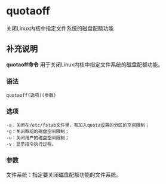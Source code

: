 quotaoff
===

关闭Linux内核中指定文件系统的磁盘配额功能

## 补充说明

**quotaoff命令** 用于关闭Linux内核中指定文件系统的磁盘配额功能。

### 语法

```shell
quotaoff(选项)(参数)
```

### 选项

```shell
-a：关闭在/etc/fstab文件里，有加入quota设置的分区的空间限制；
-g：关闭群组的磁盘空间限制；
-u：关闭用户的磁盘空间限制；
-v：显示指令执行过程。
```

### 参数

文件系统：指定要关闭磁盘配额功能的文件系统。


<!-- Linux命令行搜索引擎：https://jaywcjlove.github.io/linux-command/ -->